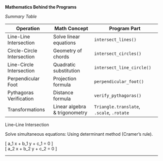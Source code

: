 **Mathematics Behind the Programs**

*Summary Table*

| Operation                  | Math Concept                  | Program Part                              |
| -------------------------- | ----------------------------- | ----------------------------------------- |
| Line-Line Intersection     | Solve linear equations        | `intersect_lines()`                       |
| Circle-Circle Intersection | Geometry of chords            | `intersect_circles()`                     |
| Line-Circle Intersection   | Quadratic substitution        | `intersect_line_circle()`                 |
| Perpendicular Foot         | Projection formula            | `perpendicular_foot()`                    |
| Pythagoras Verification    | Distance formula              | `verify_pythagoras()`                     |
| Transformations            | Linear algebra & trigonometry | `Triangle.translate`, `.scale`, `.rotate` |


Line–Line Intersection

Solve simultaneous equations:
Using determinant method (Cramer’s rule).

\[
a_1 x + b_1 y + c_1 = 0
\]  
\[
a_2 x + b_2 y + c_2 = 0
\]

---

